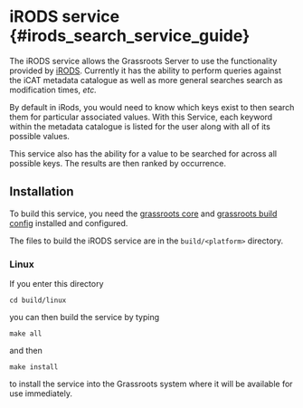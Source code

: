 ﻿# iRODS service {#irods_search_service_guide}

The iRODS service allows the Grassroots Server to use the functionality provided by [iRODS](https://irods.org).
Currently it has the ability to perform queries against the iCAT metadata catalogue as well as more general searches search as modification times, *etc.*
 
By default in iRods, you would need to know which keys exist to then search them for particular associated values. With this Service, each keyword within the metadata catalogue is listed for the user along with all of its possible values. 

This service also has the ability for a value to be searched for across all possible keys. The results are then ranked by occurrence.

## Installation

To build this service, you need the [grassroots core](https://github.com/TGAC/grassroots-core) and [grassroots build config](https://github.com/TGAC/grassroots-build-config) installed and configured. 

The files to build the iRODS service are in the ```build/<platform>``` directory. 

### Linux

If you enter this directory 

```
cd build/linux
```

you can then build the service by typing

```
make all
```

and then 

```
make install
```

to install the service into the Grassroots system where it will be available for use immediately.


